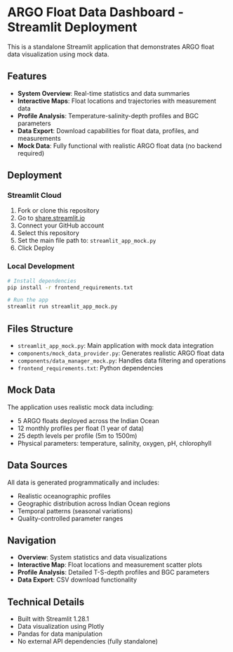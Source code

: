 # ARGO Float Data Dashboard - Streamlit Deployment

This is a standalone Streamlit application that demonstrates ARGO float data visualization using mock data.

## Features

- **System Overview**: Real-time statistics and data summaries
- **Interactive Maps**: Float locations and trajectories with measurement data
- **Profile Analysis**: Temperature-salinity-depth profiles and BGC parameters
- **Data Export**: Download capabilities for float data, profiles, and measurements
- **Mock Data**: Fully functional with realistic ARGO float data (no backend required)

## Deployment

### Streamlit Cloud

1. Fork or clone this repository
2. Go to [share.streamlit.io](https://share.streamlit.io)
3. Connect your GitHub account
4. Select this repository
5. Set the main file path to: `streamlit_app_mock.py`
6. Click Deploy

### Local Development

```bash
# Install dependencies
pip install -r frontend_requirements.txt

# Run the app
streamlit run streamlit_app_mock.py
```

## Files Structure

- `streamlit_app_mock.py`: Main application with mock data integration
- `components/mock_data_provider.py`: Generates realistic ARGO float data
- `components/data_manager_mock.py`: Handles data filtering and operations
- `frontend_requirements.txt`: Python dependencies

## Mock Data

The application uses realistic mock data including:
- 5 ARGO floats deployed across the Indian Ocean
- 12 monthly profiles per float (1 year of data)
- 25 depth levels per profile (5m to 1500m)
- Physical parameters: temperature, salinity, oxygen, pH, chlorophyll

## Data Sources

All data is generated programmatically and includes:
- Realistic oceanographic profiles
- Geographic distribution across Indian Ocean regions
- Temporal patterns (seasonal variations)
- Quality-controlled parameter ranges

## Navigation

- **Overview**: System statistics and data visualizations
- **Interactive Map**: Float locations and measurement scatter plots
- **Profile Analysis**: Detailed T-S-depth profiles and BGC parameters
- **Data Export**: CSV download functionality

## Technical Details

- Built with Streamlit 1.28.1
- Data visualization using Plotly
- Pandas for data manipulation
- No external API dependencies (fully standalone)
